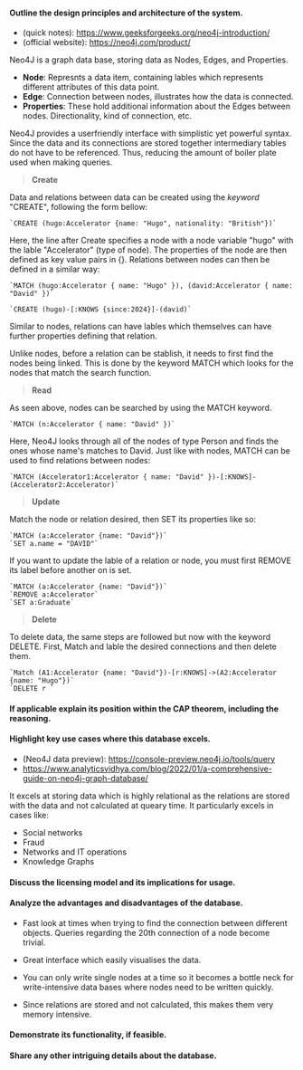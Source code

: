#### Outline the design principles and architecture of the system.

- (quick notes): https://www.geeksforgeeks.org/neo4j-introduction/
- (official website): https://neo4j.com/product/

Neo4J is a graph data base, storing data as Nodes, Edges, and Properties.

- **Node**: Represnts a data item, containing lables which represents different attributes of this data point.
- **Edge**: Connection between nodes, illustrates how the data is connected.
- **Properties**: These hold additional information about the Edges between nodes. Directionality, kind of connection, etc.

Neo4J provides a userfriendly interface with simplistic yet powerful syntax. Since the data and its connections are stored together intermediary tables do not have to be referenced. Thus, reducing the amount of boiler plate used when making queries.

> **Create**

Data and relations between data can be created using the _keyword_ "CREATE", following the form bellow:

    `CREATE (hugo:Accelerator {name: "Hugo", nationality: "British"})`

Here, the line after Create specifies a node with a node variable "hugo" with the lable "Accelerator" (type of node). The properties of the node are then defined as key value pairs in {}. Relations between nodes can then be defined in a similar way:

    `MATCH (hugo:Accelerator { name: "Hugo" }), (david:Accelerator { name: "David" })`

    `CREATE (hugo)-[:KNOWS {since:2024}]-(david)`

Similar to nodes, relations can have lables which themselves can have further properties defining that relation.

Unlike nodes, before a relation can be stablish, it needs to first find the nodes being linked. This is done by the keyword MATCH which looks for the nodes that match the search function.

> **Read**

As seen above, nodes can be searched by using the MATCH keyword.

    `MATCH (n:Accelerator { name: "David" })`

Here, Neo4J looks through all of the nodes of type Person and finds the ones whose name's matches to David. Just like with nodes,
MATCH can be used to find relations between nodes:

    `MATCH (Accelerator1:Accelerator { name: "David" })-[:KNOWS]-(Accelerator2:Accelerator)`

> **Update**

Match the node or relation desired, then SET its properties like so:

    `MATCH (a:Accelerator {name: "David"})`
    `SET a.name = "DAVID"`

If you want to update the lable of a relation or node, you must first REMOVE its label before another on is set.

    `MATCH (a:Accelerator {name: "David"})`
    `REMOVE a:Accelerator`
    `SET a:Graduate`

> **Delete**

To delete data, the same steps are followed but now with the keyword DELETE. First, Match and lable the desired connections and then delete them.

    `Match (A1:Accelerator {name: "David"})-[r:KNOWS]->(A2:Accelerator {name: "Hugo"})`
    `DELETE r `

#### If applicable explain its position within the CAP theorem, including the reasoning.

#### Highlight key use cases where this database excels.

- (Neo4J data preview): https://console-preview.neo4j.io/tools/query
- https://www.analyticsvidhya.com/blog/2022/01/a-comprehensive-guide-on-neo4j-graph-database/

It excels at storing data which is highly relational as the relations are stored with the data and not calculated at queary time. It particularly excels in cases like:

- Social networks
- Fraud
- Networks and IT operations
- Knowledge Graphs

#### Discuss the licensing model and its implications for usage.

#### Analyze the advantages and disadvantages of the database.

- Fast look at times when trying to find the connection between different objects. Queries regarding the 20th connection of a node become trivial.

- Great interface which easily visualises the data.

- You can only write single nodes at a time so it becomes a bottle neck for write-intensive data bases where nodes need to be written quickly.

- Since relations are stored and not calculated, this makes them very memory intensive.

#### Demonstrate its functionality, if feasible.

#### Share any other intriguing details about the database.
